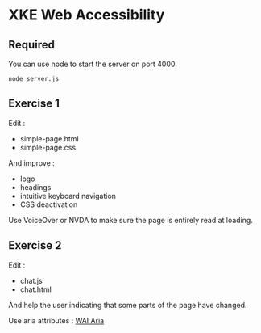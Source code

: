 XKE Web Accessibility
=====================

Required
--------

You can use node to start the server on port 4000.

    node server.js


Exercise 1
----------

Edit :

* simple-page.html
* simple-page.css

And improve :

* logo
* headings
* intuitive keyboard navigation
* CSS deactivation

Use VoiceOver or NVDA to make sure the page is entirely read at loading.

Exercise 2
----------

Edit :

* chat.js
* chat.html

And help the user indicating that some parts of the page have changed.

Use aria attributes : [WAI Aria](http://www.w3.org/TR/wai-aria/states_and_properties)
